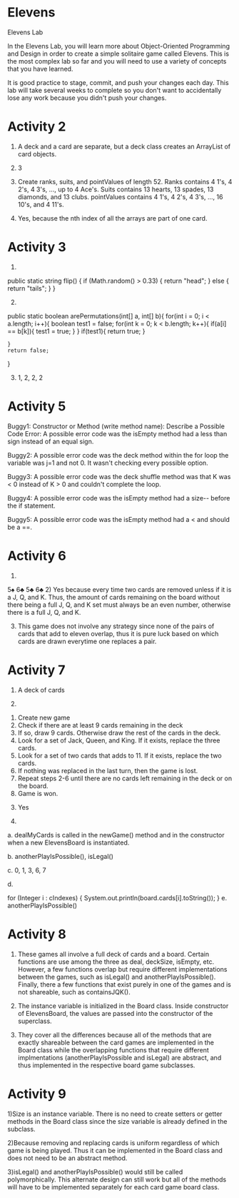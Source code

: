 # Elevens
Elevens Lab

<p>In the Elevens Lab, you will learn more about Object-Oriented Programming and Design in order to create a simple solitaire game called Elevens. This is the most complex lab so far and you will need to use a variety of concepts that you have learned.</p>

<p>It is good practice to stage, commit, and push your changes each day. This lab will take several weeks to complete so you don't want to accidentally lose any work because you didn't push your changes.</p>

# Activity 2

1) A deck and a card are separate, but a deck class creates an ArrayList of card objects.

2) 3 

3) Create ranks, suits, and pointValues of length 52. Ranks contains 4 1's, 4 2's, 4 3's, ..., up to 4 Ace's. Suits contains 13 hearts, 13 spades, 13 diamonds, and 13 clubs. pointValues contains 4 1's, 4 2's, 4 3's, ..., 16 10's, and 4 11's.

4) Yes, because the nth index of all the arrays are part of one card.

# Activity 3

1)
public static string flip() {
  if (Math.random() > 0.33) {
    return "head";
  }
  else {
    return "tails";
  }
}

2)
public static boolean arePermutations(int[] a, int[] b){
    for(int i = 0; i < a.length; i++){
        boolean test1 = false;
        for(int k = 0; k < b.length; k++){
            if(a[i] == b[k]){
                test1 = true;
            }
        }
        if(test1){
            return true;
        }

    }
    return false;
}

3) 1, 2, 2, 2

# Activity 5

Buggy1:
Constructor or Method (write method name):
Describe a Possible Code Error:
A possible error code was the isEmpty method had a less than sign instead of an equal sign.

Buggy2:
A possible error code was the deck method within the for loop the variable was j=1 and not 0. It wasn't checking every possible option.

Buggy3:
A possible error code was the deck shuffle method was that K was < 0 instead of K > 0 and couldn't complete the loop.

Buggy4:
A possible error code was the isEmpty method had a size-- before the if statement.

Buggy5:
A possible error code was the isEmpty method had a < and should be a ==.

# Activity 6

1)

5♠ 6♣
5♣ 6♣
2) Yes because every time two cards are removed unless if it is a J, Q, and K. Thus, the amount of cards remaining on the board without there being a full J, Q, and K set must always be an even number, otherwise there is a full J, Q, and K.

3) This game does not involve any strategy since none of the pairs of cards that add to eleven overlap, thus it is pure luck based on which cards are drawn everytime one replaces a pair.

# Activity 7

1) A deck of cards

2)

1. Create new game
2. Check if there are at least 9 cards remaining in the deck
3. If so, draw 9 cards. Otherwise draw the rest of the cards in the deck.
4. Look for a set of Jack, Queen, and King. If it exists, replace the three cards.
5. Look for a set of two cards that adds to 11. If it exists, replace the two cards.
6. If nothing was replaced in the last turn, then the game is lost.
7. Repeat steps 2-6 until there are no cards left remaining in the deck or on the board.
8. Game is won.
3) Yes

4)

a. dealMyCards is called in the newGame() method and in the constructor when a new ElevensBoard is instantiated.

b. anotherPlayIsPossible(), isLegal()

c. 0, 1, 3, 6, 7

d.

for (Integer i : cIndexes) {
  System.out.println(board.cards[i].toString());
}
e. anotherPlayIsPossible()

# Activity 8

1) These games all involve a full deck of cards and a board. Certain functions are use among the three as deal, deckSize, isEmpty, etc. However, a few functions overlap but require different implementations between the games, such as isLegal() and anotherPlayIsPossible(). Finally, there a few functions that exist purely in one of the games and is not shareable, such as containsJQK().

2) The instance variable is initialized in the Board class. Inside constructor of ElevensBoard, the values are passed into the constructor of the superclass.

3) They cover all the differences because all of the methods that are exactly shareable between the card games are implemented in the Board class while the overlapping functions that require different implmentations (anotherPlayIsPossible and isLegal) are abstract, and thus implemented in the respective board game subclasses.

# Activity 9

1)Size is an instance variable. There is no need to create setters or getter methods in the Board class since the size variable is already defined in the subclass.

2)Because removing and replacing cards is uniform regardless of which game is being played. Thus it can be implemented in the Board class and does not need to be an abstract method.

3)isLegal() and anotherPlayIsPossible() would still be called polymorphically. This alternate design can still work but all of the methods will have to be implemented separately for each card game board class.


